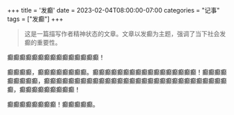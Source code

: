 +++
title = '发癫'
date = 2023-02-04T08:00:00-07:00
categories = "记事"
tags = ["发癫"]
+++

> 这是一篇描写作者精神状态的文章。文章以发癫为主题，强调了当下社会发癫的重要性。

癫癫癫癫癫癫癫癫癫癫癫癫癫癫癫！

癫癫癫癫，癫癫癫癫癫癫癫癫。癫癫癫癫癫癫癫癫癫癫癫癫癫癫癫癫癫！癫癫癫癫癫癫癫癫癫，癫癫癫癫癫癫癫癫癫癫癫癫癫癫癫癫癫癫癫癫癫癫癫癫癫癫癫癫癫癫癫，癫癫癫癫癫癫癫癫癫！

癫癫癫癫癫癫癫癫！癫癫癫癫癫。